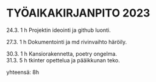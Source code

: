# TYÖAIKAKIRJANPITO 2023

24.3. 1 h Projektin ideointi ja github luonti.   
  
27.3. 1 h Dokumentointi ja md rivinvaihto häröily.   
  
30.3. 1 h Kansiorakennetta, poetry ongelma.   
31.3. 5 h tkinter opettelua ja pääikkunan teko.  
  
yhteensä: 8h  
